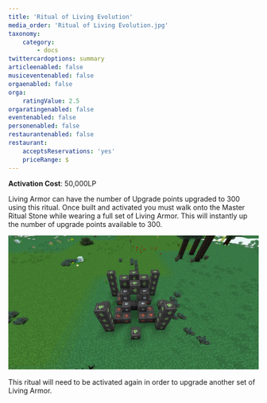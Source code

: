 ```yaml
---
title: 'Ritual of Living Evolution'
media_order: 'Ritual of Living Evolution.jpg'
taxonomy:
    category:
        - docs
twittercardoptions: summary
articleenabled: false
musiceventenabled: false
orgaenabled: false
orga:
    ratingValue: 2.5
orgaratingenabled: false
eventenabled: false
personenabled: false
restaurantenabled: false
restaurant:
    acceptsReservations: 'yes'
    priceRange: $
---
```


**Activation Cost**: 50,000LP  

Living Armor can have the number of Upgrade points upgraded to 300 using this ritual. Once built and activated you must walk onto the Master Ritual Stone while wearing a full set of Living Armor. This will instantly up the number of upgrade points available to 300.

![](Ritual%20of%20Living%20Evolution.jpg)

This ritual will need to be activated again in order to upgrade another set of Living Armor.